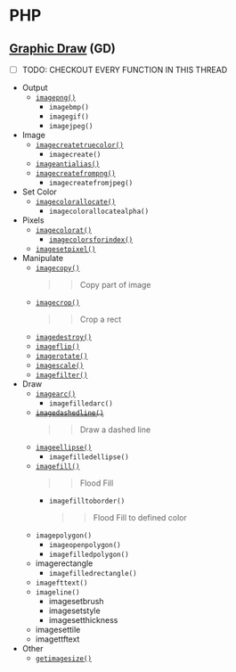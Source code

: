 # PHP
## [Graphic Draw](https://www.php.net/manual/en/book.image.php) (GD)
- [ ] TODO: CHECKOUT EVERY FUNCTION IN THIS THREAD
- Output
    - [`imagepng()`](gd-draw-dashed-line.php)
        - `imagebmp()`
        - `imagegif()`
        - `imagejpeg()`
- Image
    - [`imagecreatetruecolor()`](gd-draw-dashed-line.php)
        - `imagecreate()`
    - [`imageantialias()`](gd-draw-arc.php)
    - [`imagecreatefrompng()`](gd-image-crop.php)
        - `imagecreatefromjpeg()`
- Set Color
    - [`imagecolorallocate()`](gd-draw-arc.php)
        - `imagecolorallocatealpha()`
- Pixels
    - [`imagecolorat()`](gd-image-color-at.php)
        - [`imagecolorsforindex()`](gd-image-color-at.php)
    - [`imagesetpixel()`](dg-image-set-pixel.php)
- Manipulate
    - [`imagecopy()`](gd-image-copy.php)
        >> Copy part of image
    - [`imagecrop()`](gd-image-crop.php)
        >> Crop a rect
    - [`imagedestroy()`](gd-draw-arc.php)
    - [`imageflip()`](gd-image-flip.php)
    - [`imagerotate()`](gd-image-rotate.php)
    - [`imagescale()`](gd-image-scale.php)
    - [`imagefilter()`](gd-image-filter.php)
- Draw
    - [`imagearc()`](gd-draw-arc.php)
        - `imagefilledarc()`
    - ~~[`imagedashedline()`](gd-draw-dashed-line.php)~~
        >> Draw a dashed line
    - [`imageellipse()`](gd-draw-arc.php)
        - `imagefilledellipse()`
    - [`imagefill()`](gd-image-flood-fill.php)
        >> Flood Fill
        - `imagefilltoborder()`
            >> Flood Fill to defined color
    - `imagepolygon()`
        - `imageopenpolygon()`
        - `imagefilledpolygon()`
    - imagerectangle
        - `imagefilledrectangle()`
    - `imagefttext()`
    - `imageline()`
        - imagesetbrush
        - imagesetstyle
        - imagesetthickness
    - imagesettile
    - imagettftext
- Other
    - [`getimagesize()`](gd-image-size.php)